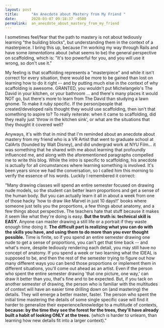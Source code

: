 ```yaml
---
layout: post
title:      "An Anecdote about Mastery from My Friend "
date:       2020-03-07 09:18:37 -0500
permalink:  an_anecdote_about_mastery_from_my_friend
---
```


I sometimes feel/fear that the path to mastery is not about tediously learning "the building blocks", but understanding them in the context of a masterpiece.  I bring this up, because I'm working my way through Rails and have some *lamentations* about (what seems to be) the general perspective on scaffolding, which is: "It's too powerful for you, and you will use it wrong, so don't use it."  

My feeling is that scaffolding represents a "masterpiece" and while it isn't correct for every situation, there would be more to be gained than lost on learning how to do it right -- and by putting much else in the context of why scaffolding is awesome.  GRANTED, you wouldn't put Michelangelo's The David in your kitchen, or your bathroom ... and there's many places it would NOT go, but there's more to learn from The David than studying a lawn gnome.  To make it ruby specific.  If the person/people that created/developed rails thought they would use scaffolding, then isn't that something to aspire to?  To really reiterate: when it came to scaffolding, did they really just 'throw in the kitchen sink', or what are the situations that they thought it covered well?

Anyways, it's with that in mind that I'm reminded about an anecdote about mastery from my friend who is a VR Artist that went to graduate school at CalArts (founded by Walt Disney), and did undergrad work at NYU Film... it was something that he shared with me about learning that profoundly influenced me, and along with the aforementioned paragraphs compelled me to write this blog.  While the intro is specific to scaffolding, his anecdote is actually for all circumstances where learning something is involved.  It's been years since we had the conversation, so I called him this morning to verify the essence of his words.  Luckily I remembered it correct: 

"Many drawing classes will spend an entire semester focused on drawing nude models, so the student can better learn proportions and get a sense of the human body.  But you can actually learn it all in about a week from one of those hacky 'how to draw like Marvel in just 10 days!!' books where someone just tells you the proportions, a few things about anatomy, and a few things about perspective.  The teachers hate that stuff because it makes it seem like what they're doing is easy.  **But the truth is: technical skill is EASY.**  Anyone can master drawing a still life or a portrait if they waste enough time doing it.  **The difficult part is realizing what you can do with the skills you have, and using them to do more than you ever thought possible.**  Time is finite, so if you spend an entire semester drawing one nude to get a sense of proportions, you can't get that time back -- and what's more, despite tediously rendering each detail, you may still have no concept of anatomy.  If you spend a week or two learning what the IDEAL is supposed to be, and then the rest of the semester trying to figure out how many different ways you can bend those proportions or implement them in different situations, you'll come out ahead as an artist.  Even if the person who spent the entire semester drawing 'that one picture, one way,' can draw it better than you, that's fine and to be expected.  But, if you tack on another semester of drawing, the person who is familiar with the multitudes of context will have an easier time drilling down on (and mastering) the details.  They will emerge a better master, faster. The person who spent the initial time mastering the details of some single specific case will find it harder to generalize their experience/knowledge to a multitude of contexts, **because: by the time they see the forest for the trees, they'll have already built a habit of looking ONLY at the trees.** (which is harder to unlearn, than learning how new details fit into a larger context)." 
